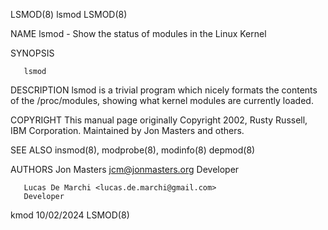 LSMOD(8)								     lsmod								      LSMOD(8)

NAME
       lsmod - Show the status of modules in the Linux Kernel

SYNOPSIS

       lsmod

DESCRIPTION
       lsmod is a trivial program which nicely formats the contents of the /proc/modules, showing what kernel modules are currently loaded.

COPYRIGHT
       This manual page originally Copyright 2002, Rusty Russell, IBM Corporation. Maintained by Jon Masters and others.

SEE ALSO
       insmod(8), modprobe(8), modinfo(8) depmod(8)

AUTHORS
       Jon Masters <jcm@jonmasters.org>
	   Developer

       Lucas De Marchi <lucas.de.marchi@gmail.com>
	   Developer

kmod									  10/02/2024								      LSMOD(8)
